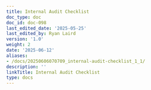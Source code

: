 ```yaml
---
title: Internal Audit Checklist
doc_type: doc
doc_id: doc-098
last_edited_date: '2025-05-25'
last_edited_by: Ryan Laird
version: '1.0'
weight: 2
date: '2025-06-12'
aliases:
- /docs/20250606070709_internal-audit-checklist_1_1/
description: ''
linkTitle: Internal Audit Checklist
type: docs
---
```


